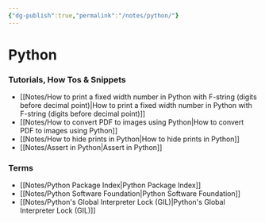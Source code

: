 ```yaml
---
{"dg-publish":true,"permalink":"/notes/python/"}
---
```





# Python
### Tutorials, How Tos & Snippets
- [[Notes/How to print a fixed width number in Python with F-string (digits before decimal point)\|How to print a fixed width number in Python with F-string (digits before decimal point)]] 
- [[Notes/How to convert PDF to images using Python\|How to convert PDF to images using Python]] 
- [[Notes/How to hide prints in Python\|How to hide prints in Python]] 
- [[Notes/Assert in Python\|Assert in Python]]

###  Terms
- [[Notes/Python Package Index\|Python Package Index]] 
- [[Notes/Python Software Foundation\|Python Software Foundation]] 
- [[Notes/Python's Global Interpreter Lock (GIL)\|Python's Global Interpreter Lock (GIL)]] 



